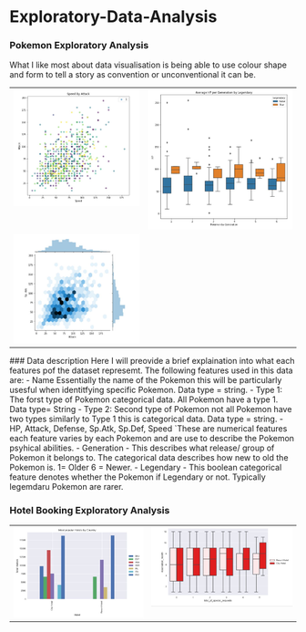# Exploratory-Data-Analysis

### Pokemon Exploratory Analysis
What I like most about data visualisation is being able to use colour shape and form to tell a story as convention or unconventional it can be.

<table>
  <tr>
    <td valign="top"><img src="https://github.com/dwellin98/Exploratory-Data-Analysis/blob/master/images/PokemonEDA1.JPG" width=100% height=50%>
    <td valign="top"><img src="https://github.com/dwellin98/Exploratory-Data-Analysis/blob/master/images/PokemonEDA2.JPG" width=100% height=45%>
  </tr>
  <tr>
    <td valign="top"><img src="https://github.com/dwellin98/Exploratory-Data-Analysis/blob/master/images/PokemonEDA3.JPG" width=100% height=50%>
  </tr>
 </table>
 ### Data description
 Here I will preovide a brief explaination into what each features pof the dataset represemt.
 The following features used in this data are:
 - Name
    Essentially the name of the Pokemon this will be particularly usesful when identitfying specific Pokemon. Data type = string.
 - Type 1:
    The forst type of Pokemon categorical data. All Pokemon have a type 1. Data type= String
 - Type 2:
    Second type of Pokemon not all Pokemon have two types similarly to Type 1 this is categorical data. Data type = string.
 - HP,	Attack,	Defense,	Sp.Atk,	Sp.Def,	Speed
  `These are numerical features each feature varies by each Pokemon and are use to describe the Pokemon psyhical abilities.
 - Generation
    - This describes what release/ group of Pokemon it belongs to. The categorical data describes how new to old the Pokemon is. 1= Older 6 = Newer.
 - Legendary
    - This boolean categorical feature denotes whether the Pokemon if Legendary or not. Typically legemdaru Pokemon are rarer.
 


### Hotel Booking Exploratory Analysis
<table>
  <tr>
     <td valign="top"><img src="https://github.com/dwellin98/Exploratory-Data-Analysis/blob/master/images/Popular By Country.JPG" width=100% height=60%>
     <td valign="top"><img src="https://github.com/dwellin98/Exploratory-Data-Analysis/blob/master/images/Boxplot Special.JPG" width=100% height=60%>
  </tr>
 </table>






